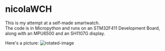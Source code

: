 # nicolaWCH
This is my attempt at a self-made smartwatch.  
The code is in Micropython and runs on an STM32F411 Development Board, along with an MPU6500 and an SH1107G display.

Here's a picture:
![rotated-image](https://github.com/user-attachments/assets/ff82e0a9-4ba8-4388-bbab-5472863e5cec)
